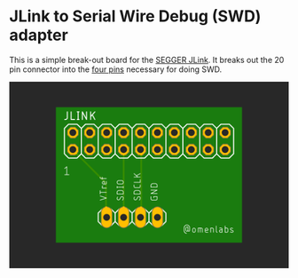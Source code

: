 # JLink to Serial Wire Debug (SWD) adapter

This is a simple break-out board for the [SEGGER JLink](https://www.segger.com/products/debug-probes/j-link/).  It breaks out the 20 pin connector into the [four pins](https://www.segger.com/products/debug-probes/j-link/technology/interface-description/) necessary for doing SWD.

![Picture of JLink adapter board](jlink-swd.png)
